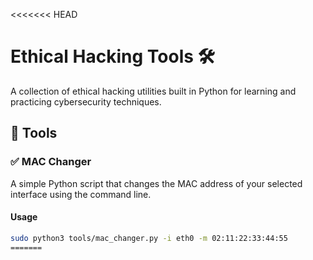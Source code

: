 <<<<<<< HEAD
# Ethical Hacking Tools 🛠️

A collection of ethical hacking utilities built in Python for learning and practicing cybersecurity techniques.

## 🐍 Tools

### ✅ MAC Changer
A simple Python script that changes the MAC address of your selected interface using the command line.

#### Usage
```bash
sudo python3 tools/mac_changer.py -i eth0 -m 02:11:22:33:44:55
=======
